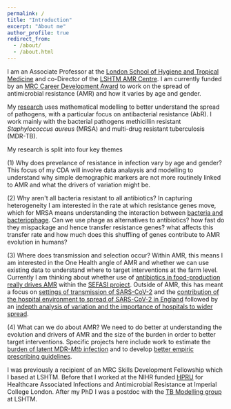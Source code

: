 ```yaml
---
permalink: /
title: "Introduction"
excerpt: "About me"
author_profile: true
redirect_from: 
  - /about/
  - /about.html
---
```


I am an Associate Professor at the [London School of Hygiene and
Tropical Medicine](https://www.lshtm.ac.uk/aboutus/people/knight.gwen) and co-Director of the [LSHTM AMR Centre](https://www.lshtm.ac.uk/research/centres/amr). I am currently funded by an [MRC
Career Development
Award](https://www.ukri.org/opportunity/career-development-award/)
to work on the spread of antimicrobial resistance (AMR) and how it varies by age and gender.

My [research](https://gwenknight.github.io/research/) uses
mathematical modelling to better understand the spread of pathogens, with a particular focus on antibacterial resistance (AbR). I work mainly with the bacterial pathogens methicillin resistant *Staphylococcus aureus* (MRSA) and multi-drug resistant tuberculosis (MDR-TB).

My research is split into four key themes

(1) Why does prevelance of resistance in infection vary by age and gender? This focus of my CDA will involve data analaysis and modelling to understand why simple demographic markers are not more routinely linked to AMR and what the drivers of variation might be. 

(2) Why aren't all bacteria resistant to all antibiotics?  In capturing heterogeneity I am interested in the rate at which resistance genes move, which for MRSA means understanding the interaction between [bacteria and bacteriophage](https://journals.plos.org/ploscompbiol/article?id=10.1371/journal.pcbi.1010746). Can we use phage as alternatives to antibiotics? how fast do they mispackage and hence transfer resistance genes? what affects this transfer rate and how much does this shuffling of genes contribute to AMR evolution in humans? 

(3) Where does transmission and selection occur? Within AMR, this means I am interested in the One Health angle of AMR and whether we can use existing data to understand where to target interventions at the farm level. Currently I am thinking about whether use of [antibiotics in food-production really drives AMR](https://www.mdpi.com/2079-6382/11/1/66) within the [SEFASI project](https://www.lshtm.ac.uk/research/centres-projects-groups/sefasi). Outside of AMR, this has meant a focus on [settings of transmission of SARS-CoV-2](https://covid19settings.blogspot.com/p/about.html) and the [contribution of the hospital environment to spread of SARS-CoV-2 in England](https://bmcinfectdis.biomedcentral.com/articles/10.1186/s12879-022-07490-4) followed by an [indepth analysis of variation and the importance of hospitals to wider spread](https://www.nature.com/articles/s41586-023-06634-z). 

(4) What can we do about AMR? We need to do better at understanding the evolution and drivers of AMR and the size of the burden in order to better target interventions. Specific projects here include work to estimate the [burden of latent MDR-*Mtb* infection](https://www.thelancet.com/journals/laninf/article/PIIS1473-3099(19)30307-X/fulltext) and to develop [better empiric prescribing guidelines](https://www.lshtm.ac.uk/research/centres/amr/news/84291/wellcome-data-re-use-prize-amr-surveillance). 

I was previously a recipient of an MRC Skills Development Fellowship which I based at LSHTM. Before that I worked at the NIHR funded
[HPRU](https://www.imperial.ac.uk/medicine/hpru-amr) for Healthcare
Associated Infections and Antimicrobial Resistance at Imperial College
London. After my PhD I was a postdoc with the [TB Modelling
group](http://tbmodelling.lshtm.ac.uk/) at LSHTM.

